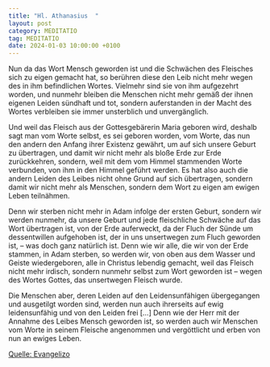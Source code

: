 ```yaml
---
title: "Hl. Athanasius  "
layout: post
category: MEDITATIO
tag: MEDITATIO
date: 2024-01-03 10:00:00 +0100
---
```

Nun da das Wort Mensch geworden ist und die Schwächen des Fleisches sich zu eigen gemacht hat, so berühren diese den Leib nicht mehr wegen des in ihm befindlichen Wortes. Vielmehr sind sie von ihm aufgezehrt worden, und nunmehr bleiben die Menschen nicht mehr gemäß der ihnen eigenen Leiden sündhaft und tot, sondern auferstanden in der Macht des Wortes verbleiben sie immer unsterblich und unvergänglich.<!--more-->

Und weil das Fleisch aus der Gottesgebärerin Maria geboren wird, deshalb sagt man vom Worte selbst, es sei geboren worden, vom Worte, das nun den andern den Anfang ihrer Existenz gewährt, um auf sich unsere Geburt zu übertragen, und damit wir nicht mehr als bloße Erde zur Erde zurückkehren, sondern, weil mit dem vom Himmel stammenden Worte verbunden, von ihm in den Himmel geführt werden. Es hat also auch die andern Leiden des Leibes nicht ohne Grund auf sich übertragen, sondern damit wir nicht mehr als Menschen, sondern dem Wort zu eigen am ewigen Leben teilnähmen.

Denn wir sterben nicht mehr in Adam infolge der ersten Geburt, sondern wir werden nunmehr, da unsere Geburt und jede fleischliche Schwäche auf das Wort übertragen ist, von der Erde auferweckt, da der Fluch der Sünde um dessentwillen aufgehoben ist, der in uns unsertwegen zum Fluch geworden ist, – was doch ganz natürlich ist. Denn wie wir alle, die wir von der Erde stammen, in Adam sterben, so werden wir, von oben aus dem Wasser und Geiste wiedergeboren, alle in Christus lebendig gemacht, weil das Fleisch nicht mehr irdisch, sondern nunmehr selbst zum Wort geworden ist – wegen des Wortes Gottes, das unsertwegen Fleisch wurde.

Die Menschen aber, deren Leiden auf den Leidensunfähigen übergegangen und ausgetilgt worden sind, werden nun auch ihrerseits auf ewig leidensunfähig und von den Leiden frei […] Denn wie der Herr mit der Annahme des Leibes Mensch geworden ist, so werden auch wir Menschen vom Worte in seinem Fleische angenommen und vergöttlicht und erben von nun an ewiges Leben.

[Quelle: Evangelizo](https://evangeliumtagfuertag.org/DE/gospel)